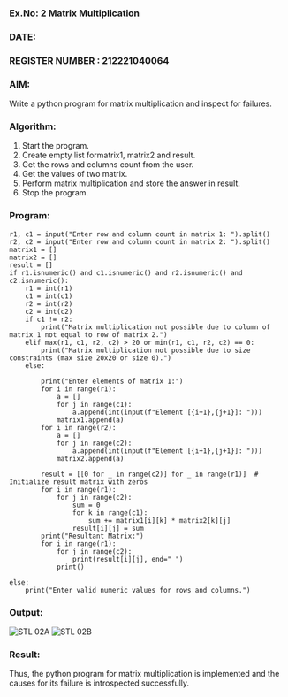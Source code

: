 ### Ex.No: 2   Matrix Multiplication 

### DATE:                                                                         
### REGISTER NUMBER : 212221040064

### AIM: 
Write a python program for matrix multiplication and inspect for failures.
 
### Algorithm:
1. Start the program.
2. Create empty list formatrix1, matrix2 and result.
3. Get the rows and columns count from the user.
4. Get the values of two matrix.
5. Perform matrix multiplication and store the answer in result.
6. Stop the program.

### Program:
```
r1, c1 = input("Enter row and column count in matrix 1: ").split()
r2, c2 = input("Enter row and column count in matrix 2: ").split()
matrix1 = []
matrix2 = []
result = []
if r1.isnumeric() and c1.isnumeric() and r2.isnumeric() and c2.isnumeric():
    r1 = int(r1)
    c1 = int(c1)
    r2 = int(r2)
    c2 = int(c2)
    if c1 != r2:
        print("Matrix multiplication not possible due to column of matrix 1 not equal to row of matrix 2.")
    elif max(r1, c1, r2, c2) > 20 or min(r1, c1, r2, c2) == 0:
        print("Matrix multiplication not possible due to size constraints (max size 20x20 or size 0).")
    else:
        
        print("Enter elements of matrix 1:")
        for i in range(r1):
            a = []
            for j in range(c1):
                a.append(int(input(f"Element [{i+1},{j+1}]: ")))
            matrix1.append(a)
        for i in range(r2):
            a = []
            for j in range(c2):
                a.append(int(input(f"Element [{i+1},{j+1}]: ")))
            matrix2.append(a)

        result = [[0 for _ in range(c2)] for _ in range(r1)]  # Initialize result matrix with zeros
        for i in range(r1):
            for j in range(c2):
                sum = 0
                for k in range(c1):  
                    sum += matrix1[i][k] * matrix2[k][j]
                result[i][j] = sum
        print("Resultant Matrix:")
        for i in range(r1):
            for j in range(c2):
                print(result[i][j], end=" ")
            print()

else:
    print("Enter valid numeric values for rows and columns.")
```
### Output:
![STL 02A](https://github.com/user-attachments/assets/cc6b7a40-b101-4719-8255-9d736b487bcc)
![STL 02B](https://github.com/user-attachments/assets/48657895-e6f9-4f81-aae5-52c38a1f66c1)
### Result:
Thus, the python program for matrix multiplication is implemented and the causes for its failure is introspected successfully.
